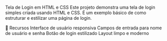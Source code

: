 Tela de Login em HTML e CSS
Este projeto demonstra uma tela de login simples criada usando HTML e CSS. É um exemplo básico de como estruturar e estilizar uma página de login.

🌟 Recursos
Interface de usuário responsiva
Campos de entrada para nome de usuário e senha
Botão de login estilizado
Layout limpo e moderno
